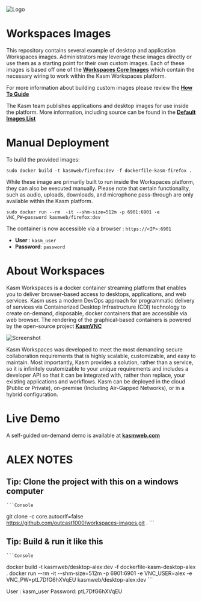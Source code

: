 ![Logo][logo]

# Workspaces Images

This repository contains several example of desktop and application Workspaces images.
Administrators may leverage these images directly or use them as a starting point for their own custom images.
Each of these images is based off one of the [**Workspaces Core Images**](https://github.com/kasmtech/workspaces-core-images?utm_campaign=Github&utm_source=github) which contain the necessary wiring to work within the Kasm Workspaces platform.

For more information about building custom images please review the  [**How To Guide**](https://kasmweb.com/docs/latest/how_to/building_images.html?utm_campaign=Github&utm_source=github)

The Kasm team publishes applications and desktop images for use inside the platform. More information, including source can be found in the [**Default Images List**](https://kasmweb.com/docs/latest/guide/custom_images.html?utm_campaign=Github&utm_source=github)

# Manual Deployment

To build the provided images:

    sudo docker build -t kasmweb/firefox:dev -f dockerfile-kasm-firefox .

While these image are primarily built to run inside the Workspaces platform, they can also be executed manually.  Please note that certain functionality, such as audio, uploads, downloads, and microphone pass-through are only available within the Kasm platform.

```
sudo docker run --rm  -it --shm-size=512m -p 6901:6901 -e VNC_PW=password kasmweb/firefox:dev
```

The container is now accessible via a browser : `https://<IP>:6901`

- **User** : `kasm_user`
- **Password**: `password`

# About Workspaces

Kasm Workspaces is a docker container streaming platform that enables you to deliver browser-based access to desktops, applications, and web services. Kasm uses a modern DevOps approach for programmatic delivery of services via Containerized Desktop Infrastructure (CDI) technology to create on-demand, disposable, docker containers that are accessible via web browser. The rendering of the graphical-based containers is powered by the open-source project   [**KasmVNC**](https://github.com/kasmtech/KasmVNC?utm_campaign=Github&utm_source=github)

![Screenshot][Kasm_Workflow]

Kasm Workspaces was developed to meet the most demanding secure collaboration requirements that is highly scalable, customizable, and easy to maintain.  Most importantly, Kasm provides a solution, rather than a service, so it is infinitely customizable to your unique requirements and includes a developer API so that it can be integrated with, rather than replace, your existing applications and workflows. Kasm can be deployed in the cloud (Public or Private), on-premise (Including Air-Gapped Networks), or in a hybrid configuration.

# Live Demo

A self-guided on-demand demo is available at [**kasmweb.com**](https://www.kasmweb.com/demo.html?utm_campaign=Github&utm_source=github)

[logo]: https://cdn2.hubspot.net/hubfs/5856039/dockerhub/kasm_logo.png "Kasm Logo"
[Kasm_Workflow]: https://cdn2.hubspot.net/hubfs/5856039/dockerhub/kasm_workflow_960.gif "Kasm Workflow"

# ALEX NOTES

## Tip: Clone the project with this on a windows computer

    ```Console
git clone -c core.autocrlf=false https://github.com/outcast1000/workspaces-images.git .
    ```

## Tip: Build & run it like this

    ```Console
docker build -t kasmweb/desktop-alex:dev -f dockerfile-kasm-desktop-alex .
docker run --rm  -it --shm-size=512m -p 6901:6901 -e VNC_USER=alex -e VNC_PW=ptL7DfG6hXVqEU kasmweb/desktop-alex:dev
    ```

User : kasm_user
Password: ptL7DfG6hXVqEU